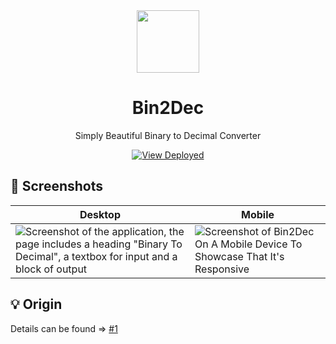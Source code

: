 <div align="center">
  <img src="https://gitlab.com/xkrishguptaa/bin2dec/-/raw/main/assets/logo.png" height="100px" width="100px" />
  <br />
  <h1>Bin2Dec</h1>
  <p>Simply Beautiful Binary to Decimal Converter</p>
  <p><a href="https://xkrishguptaa.gitlab.io/bin2dec"><img src="https://img.shields.io/badge/View%20Deployed-2965F1?style=for-the-badge" alt="View Deployed" /></a></p>
</div>

## 📸 Screenshots

| Desktop | Mobile |
| --- | --- |
| ![Screenshot of the application, the page includes a heading "Binary To Decimal", a textbox for input and a block of output](https://gitlab.com/xkrishguptaa/bin2dec/-/raw/main/assets/screenshots/desktop.png) |   ![Screenshot of Bin2Dec On A Mobile Device To Showcase That It's Responsive](https://gitlab.com/xkrishguptaa/bin2dec/-/raw/main/assets/screenshots/mobile.png)  |

## 💡 Origin

Details can be found => [#1](https://github.com/xkrishguptaa/learning/issues/1)